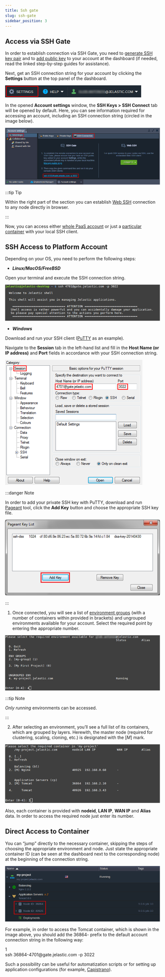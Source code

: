 ```yaml
---
title: Ssh gate
slug: ssh-gate
sidebar_position: 3
---
```


## Access via SSH Gate

In order to establish connection via SSH Gate, you need to [generate SSH key pair](/docs/deployment-tools/ssh/generate-ssh-key) and to [add public key](/docs/deployment-tools/ssh/add-ssh-key) to your account at the dashboard (if needed, read the linked step-by-step guides for assistance).

Next, get an SSH connection string for your account by clicking the **Settings** button at the top panel of the dashboard.

<div style={{
    display:'flex',
    justifyContent: 'center',
    margin: '0 0 1rem 0'
}}>

![Locale Dropdown](./img/SSHGate/01-account-settings.png)

</div>

In the opened **Account settings** window, the **SSH Keys > SSH Connect** tab will be opened by default. Here, you can see information required for accessing an account, including an SSH connection string (circled in the image below).

<div style={{
    display:'flex',
    justifyContent: 'center',
    margin: '0 0 1rem 0'
}}>

![Locale Dropdown](./img/SSHGate/02-ssh-connect-info.png)

</div>

:::tip Tip

Within the right part of the section you can establish [Web SSH](/docs/deployment-tools/ssh/ssh-access/web-ssh) connection to any node directly in browser.

:::

Now, you can access either [whole PaaS account](/docs/deployment-tools/ssh/ssh-access/ssh-gate#ssh-access-to-platform-account) or just a [particular container](/docs/deployment-tools/ssh/ssh-access/ssh-gate#direct-access-to-container) with your local SSH client.

## SSH Access to Platform Account

Depending on your OS, you need to perform the following steps:

- **_Linux/MacOS/FreeBSD_**

Open your terminal and execute the SSH connection string.

<div style={{
    display:'flex',
    justifyContent: 'center',
    margin: '0 0 1rem 0'
}}>

![Locale Dropdown](./img/SSHGate/03-ssh-access-terminal.png)

</div>

- **_Windows_**

Download and run your SSH client ([PuTTY](https://www.chiark.greenend.org.uk/~sgtatham/putty/latest.html) as an example).

Navigate to the **Session** tab in the left-hand list and fill in the **Host Name (or IP address)** and **Port** fields in accordance with your SSH connection string.

<div style={{
    display:'flex',
    justifyContent: 'center',
    margin: '0 0 1rem 0'
}}>

![Locale Dropdown](./img/SSHGate/04-ssh-access-putty.png)

</div>

:::danger Note

In order to add your private SSH key with PuTTY, download and run [Pageant](https://www.chiark.greenend.org.uk/~sgtatham/putty/latest.html) tool, click the **Add Key** button and choose the appropriate SSH key file.

<div style={{
    display:'flex',
    justifyContent: 'center',
    margin: '0 0 1rem 0'
}}>

![Locale Dropdown](./img/SSHGate/05-add-private-key-pageant.png)

</div>

:::

1. Once connected, you will see a list of [environment groups](/docs/environment-management/environment-groups/overview) (with a number of containers within provided in brackets) and ungrouped environments available for your account. Select the required point by entering the appropriate number.

<div style={{
    display:'flex',
    justifyContent: 'center',
    margin: '0 0 1rem 0'
}}>

![Locale Dropdown](./img/SSHGate/06-cloud-account-ssh-.png)

</div>

:::tip Note

_Only running_ environments can be accessed.

:::

2. After selecting an environment, you’ll see a full list of its containers, which are grouped by layers. Herewith, the master node (required for clustering, scaling, cloning, etc.) is designated with the [*M*] mark.

<div style={{
    display:'flex',
    justifyContent: 'center',
    margin: '0 0 1rem 0'
}}>

![Locale Dropdown](./img/SSHGate/07-cloud-environment-ssh.png)

</div>

Also, each container is provided with **nodeid**, **LAN IP**, **WAN IP** and **Alias** data. In order to access the required node just enter its number.

## Direct Access to Container

You can “jump” directly to the necessary container, skipping the steps of choosing the appropriate environment and node. Just state the appropriate container ID (can be seen at the dashboard next to the corresponding node) at the beginning of the connection string.

<div style={{
    display:'flex',
    justifyContent: 'center',
    margin: '0 0 1rem 0'
}}>

![Locale Dropdown](./img/SSHGate/08-node-id.png)

</div>

For example, in order to access the Tomcat container, which is shown in the image above, you should add the 36864- prefix to the default account connection string in the following way:

<div style={{
    width: '100%',
    border: '1px solid #eee',
    borderRadius: '7px',
    boxShadow: 'rgba(0, 0, 0, 0.16) 0px 1px 4px',
    overflow: 'hidden',
    margin: '0 0 1rem 0',
}}>
        <div style={{
            display: "flex",
        }}>
        <div style={{ width: '5%', background: 'red',
        padding: '10px 20px 5px 20px', color: 'white' }}>
          1
        </div>
        <div style={{
            padding: '10px 20px 5px 20px',
        }}>
           ssh 36864-4701@gate.jelastic.com -p 3022
        </div>
    </div>
</div>

Such a possibility can be useful for automatization scripts or for setting up application configurations (for example, [Capistrano](/docs/deployment-tools/ssh/capistrano)).
